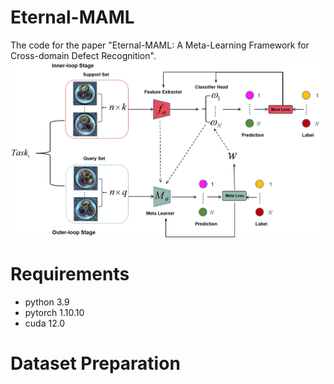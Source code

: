 # Eternal-MAML
The code for the paper "Eternal-MAML: A Meta-Learning Framework for Cross-domain Defect Recognition".
![Project Diagram](Framework/eternal-maml.png)
# Requirements
- python 3.9
- pytorch 1.10.10
- cuda 12.0
# Dataset Preparation
